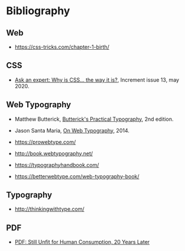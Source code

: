 
# Bibliography


## Web

- https://css-tricks.com/chapter-1-birth/

## CSS

- [Ask an expert: Why is CSS... the way it is?](https://increment.com/frontend/ask-an-expert-why-is-css-the-way-it-is/), Increment issue 13, may 2020.

## Web Typography

- Matthew Butterick, [Butterick's Practical Typography](https://practicaltypography.com/), 2nd edition.

- Jason Santa Maria, [On Web Typography](https://abookapart.com/products/on-web-typography), 2014.

- https://prowebtype.com/

- http://book.webtypography.net/

- https://typographyhandbook.com/

- https://betterwebtype.com/web-typography-book/

## Typography

- http://thinkingwithtype.com/

## PDF

- [PDF: Still Unfit for Human Consumption, 20 Years Later](https://www.nngroup.com/articles/pdf-unfit-for-human-consumption/)



